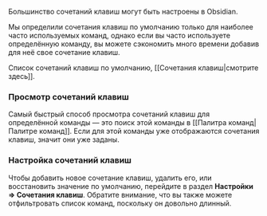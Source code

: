 Большинство сочетаний клавиш могут быть настроены в Obsidian.

Мы определили сочетания клавиш по умолчанию только для наиболее часто используемых команд, однако если вы часто используете определённую команду, вы можете сэкономить много времени добавив для неё свое сочетание клавиш.

Список сочетаний клавиш по умолчанию, [[Сочетания клавиш|смотрите здесь]].

### Просмотр сочетаний клавиш

Самый быстрый способ просмотра сочетаний клавиш для определённой команды — это поиск этой команды в [[Палитра команд|Палитре команд]]. Если для этой команды уже отображаются сочетания клавиш, значит они уже заданы.

### Настройка сочетаний клавиш

Чтобы добавить новое сочетание клавиш, удалить его, или восстановить значение по умолчанию, перейдите в раздел **Настройки => Сочетания клавиш**. Обратите внимание, что вы также можете отфильтровать список команд, поскольку он довольно длинный.